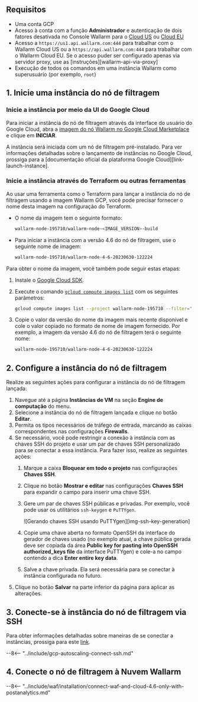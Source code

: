 ## Requisitos

* Uma conta GCP
* Acesso à conta com a função **Administrador** e autenticação de dois fatores desativada no Console Wallarm para o [Cloud US](https://us1.my.wallarm.com/) ou [Cloud EU](https://my.wallarm.com/)
* Acesso a `https://us1.api.wallarm.com:444` para trabalhar com o Wallarm Cloud US ou a `https://api.wallarm.com:444` para trabalhar com o Wallarm Cloud EU. Se o acesso puder ser configurado apenas via servidor proxy, use as [instruções][wallarm-api-via-proxy]
* Execução de todos os comandos em uma instância Wallarm como superusuário (por exemplo, `root`)

## 1. Inicie uma instância do nó de filtragem

### Inicie a instância por meio da UI do Google Cloud

Para iniciar a instância do nó de filtragem através da interface do usuário do Google Cloud, abra a [imagem do nó Wallarm no Google Cloud Marketplace](https://console.cloud.google.com/launcher/details/wallarm-node-195710/wallarm-node) e clique em **INICIAR**.

A instância será iniciada com um nó de filtragem pré-instalado. Para ver informações detalhadas sobre o lançamento de instâncias no Google Cloud, prossiga para a [documentação oficial da plataforma Google Cloud][link-launch-instance].

### Inicie a instância através do Terraform ou outras ferramentas

Ao usar uma ferramenta como o Terraform para lançar a instância do nó de filtragem usando a imagem Wallarm GCP, você pode precisar fornecer o nome desta imagem na configuração do Terraform.

* O nome da imagem tem o seguinte formato:

    ```bash
    wallarm-node-195710/wallarm-node-<IMAGE_VERSION>-build
    ```
* Para iniciar a instância com a versão 4.6 do nó de filtragem, use o seguinte nome de imagem:

    ```bash
    wallarm-node-195710/wallarm-node-4-6-20230630-122224
    ```

Para obter o nome da imagem, você também pode seguir estas etapas:

1. Instale o [Google Cloud SDK](https://cloud.google.com/sdk/docs/install).
2. Execute o comando [`gcloud compute images list`](https://cloud.google.com/sdk/gcloud/reference/compute/images/list) com os seguintes parâmetros:

    ```bash
    gcloud compute images list --project wallarm-node-195710 --filter="name~'wallarm-node-4-6-*'" --no-standard-images
    ```
3. Copie o valor da versão do nome da imagem mais recente disponível e cole o valor copiado no formato de nome de imagem fornecido. Por exemplo, a imagem da versão 4.6 do nó de filtragem terá o seguinte nome:

    ```bash
    wallarm-node-195710/wallarm-node-4-6-20230630-122224
    ```

## 2. Configure a instância do nó de filtragem

Realize as seguintes ações para configurar a instância do nó de filtragem lançada:

1.  Navegue até a página **Instâncias de VM** na seção **Engine de computação** do menu.
2.  Selecione a instância do nó de filtragem lançada e clique no botão **Editar**.
3.  Permita os tipos necessários de tráfego de entrada, marcando as caixas correspondentes nas configurações **Firewalls**.
4.  Se necessário, você pode restringir a conexão à instância com as chaves SSH do projeto e usar um par de chaves SSH personalizado para se conectar a essa instância. Para fazer isso, realize as seguintes ações:
    1.  Marque a caixa **Bloquear em todo o projeto** nas configurações **Chaves SSH**.
    2.  Clique no botão **Mostrar e editar** nas configurações **Chaves SSH** para expandir o campo para inserir uma chave SSH.
    3.  Gere um par de chaves SSH públicas e privadas. Por exemplo, você pode usar os utilitários `ssh-keygen` e `PuTTYgen`.
       
        ![Gerando chaves SSH usando PuTTYgen][img-ssh-key-generation]

    4.  Copie uma chave aberta no formato OpenSSH da interface do gerador de chaves usado (no exemplo atual, a chave pública gerada deve ser copiada da área **Public key for pasting into OpenSSH authorized_keys file** da interface PuTTYgen) e cole-a no campo contendo a dica **Enter entire key data**.
    5.  Salve a chave privada. Ela será necessária para se conectar à instância configurada no futuro.
5.  Clique no botão **Salvar** na parte inferior da página para aplicar as alterações. 

## 3. Conecte-se à instância do nó de filtragem via SSH

Para obter informações detalhadas sobre maneiras de se conectar a instâncias, prossiga para este [link](https://cloud.google.com/compute/docs/instances/connecting-to-instance).

--8<-- "../include/gcp-autoscaling-connect-ssh.md"

## 4. Conecte o nó de filtragem à Nuvem Wallarm

--8<-- "../include/waf/installation/connect-waf-and-cloud-4.6-only-with-postanalytics.md"

